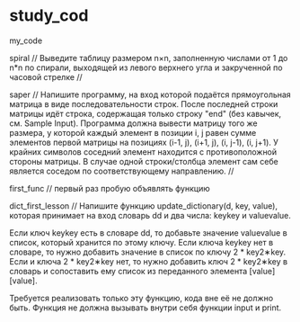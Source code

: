 # study_cod
my_code

spiral //
Выведите таблицу размером n×n, заполненную числами от 
1 до n*n  по спирали, выходящей из левого верхнего угла и закрученной по часовой стрелке
//

saper //
Напишите программу, на вход которой подаётся прямоугольная матрица в виде последовательности строк. После последней строки матрицы идёт строка, содержащая только строку "end" (без кавычек, см. Sample Input).
Программа должна вывести матрицу того же размера, у которой каждый элемент в позиции i, j равен сумме элементов первой матрицы на позициях (i-1, j), (i+1, j), (i, j-1), (i, j+1). У крайних символов соседний элемент находится с противоположной стороны матрицы.
В случае одной строки/столбца элемент сам себе является соседом по соответствующему направлению.
//

first_func //
первый раз пробую объявлять функцию

dict_first_lesson //
Напишите функцию update_dictionary(d, key, value), которая принимает на вход словарь dd и два числа: keykey и valuevalue.

Если ключ keykey есть в словаре dd, то добавьте значение valuevalue в список, который хранится по этому ключу.
Если ключа keykey нет в словаре, то нужно добавить значение в список по ключу 2 * key2∗key. Если и ключа 2 * key2∗key нет, то нужно добавить ключ 2 * key2∗key в словарь и сопоставить ему список из переданного элемента [value][value].

Требуется реализовать только эту функцию, кода вне её не должно быть.
Функция не должна вызывать внутри себя функции input и print.
